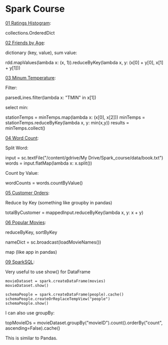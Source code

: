 # Spark Course

[01 Ratings Histogram](https://github.com/dongzhang84/PySpark/blob/master/Spark_Course/01_Ratings_histogram.ipynb):

collections.OrderedDict

[02 Friends by Age](https://github.com/dongzhang84/PySpark/blob/master/Spark_Course/02_Friends_by_Age.ipynb):

dictionary (key, value), sum value: 

rdd.mapValues(lambda x: (x, 1)).reduceByKey(lambda x, y: (x[0] + y[0], x[1] + y[1]))

[03 Minum Temperature](https://github.com/dongzhang84/PySpark/blob/master/Spark_Course/03_minum_temperature.ipynb):

Filter: 

parsedLines.filter(lambda x: "TMIN" in x[1])

select min:

stationTemps = minTemps.map(lambda x: (x[0], x[2]))
minTemps = stationTemps.reduceByKey(lambda x, y: min(x,y))
results = minTemps.collect()

[04 Word Count](https://github.com/dongzhang84/PySpark/blob/master/Spark_Course/04_word_count.ipynb):

Split Word:

input = sc.textFile("/content/gdrive/My Drive/Spark_course/data/book.txt")
words = input.flatMap(lambda x: x.split())

Count by Value:

wordCounts = words.countByValue()


[05 Customer Orders](https://github.com/dongzhang84/PySpark/blob/master/Spark_Course/05_customer_orders.ipynb):

Reduce by Key (something like groupby in pandas)

totalByCustomer = mappedInput.reduceByKey(lambda x, y: x + y)


[06 Popular Movies](https://github.com/dongzhang84/PySpark/blob/master/Spark_Course/06_Popular_Movies.ipynb):

reduceByKey, sortByKey

nameDict = sc.broadcast(loadMovieNames())

map (like app in pandas)


[09 SparkSQL](https://github.com/dongzhang84/PySpark/blob/master/Spark_Course/09_SparkSQL.ipynb):

Very useful to use show() for DataFrame
 
    movieDataset = spark.createDataFrame(movies)
    movieDataset.show()

    schemaPeople = spark.createDataFrame(people).cache()
    schemaPeople.createOrReplaceTempView("people")
    schemaPeople.show()

I can also use groupBy:

topMovieIDs = movieDataset.groupBy("movieID").count().orderBy("count", ascending=False).cache()

This is similar to Pandas.
